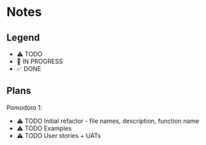 # Notes

## Legend

- ⚠ TODO
- 🚧 IN PROGRESS
- ✅ DONE

## Plans

Pomodoro 1:

- ⚠ TODO Initial refactor - file names, description, function name
- ⚠ TODO Examples
- ⚠ TODO User stories + UATs
